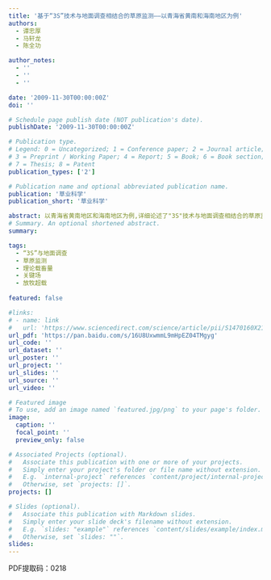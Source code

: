 ```yaml
---
title: '基于“3S”技术与地面调查相结合的草原监测——以青海省黄南和海南地区为例'
authors:
  - 谭忠厚
  - 马轩龙
  - 陈全功

author_notes:
  - ''
  - ''
  - ''

date: '2009-11-30T00:00:00Z'
doi: ''

# Schedule page publish date (NOT publication's date).
publishDate: '2009-11-30T00:00:00Z'

# Publication type.
# Legend: 0 = Uncategorized; 1 = Conference paper; 2 = Journal article;
# 3 = Preprint / Working Paper; 4 = Report; 5 = Book; 6 = Book section;
# 7 = Thesis; 8 = Patent
publication_types: ['2']

# Publication name and optional abbreviated publication name.
publication: '草业科学'
publication_short: '草业科学'

abstract: 以青海省黄南地区和海南地区为例,详细论述了"3S"技术与地面调查相结合的草原监测技术路线流程;用2007年产草量观测资料,经GPS定位,与MODIS植被指数建立地上生物量反演模型,同时,利用粮食、青稞等农作物产量与林地面积资料,估算了农林副产品载畜量,分析了黄南地区和海南地区总体牲畜承载力及超载情况。结果表明:黄南地区和海南地区的总体载畜量分别为302.82万和386.25万个羊单位,超载率分别为67.48%和125.65%,两地区平均超载率为96.57%,说明这2个地区应适当降低牲畜数量或加大补饲力度,以减轻对当地草原生态的压力。提出最大超载率和平均超载率的概念,把两者结合起来,以便综合地反映研究区放牧超载情况。建议构建和开发基于Web-GIS的草原监测网站,以期为《草原法》的执行提供依据,促进我国草原生态建设和草原恢复的发展。
# Summary. An optional shortened abstract.
summary: 

tags:
  - “3S”与地面调查
  - 草原监测
  - 理论载畜量
  - 关键场
  - 放牧超载
  
featured: false

#links:
# - name: link
#   url: 'https://www.sciencedirect.com/science/article/pii/S1470160X21006658'
url_pdf: 'https://pan.baidu.com/s/16U8UxwmmL9mHpEZ04TMgyg'
url_code: ''
url_dataset: ''
url_poster: ''
url_project: ''
url_slides: ''
url_source: ''
url_video: ''

# Featured image
# To use, add an image named `featured.jpg/png` to your page's folder.
image:
  caption: ''
  focal_point: ''
  preview_only: false

# Associated Projects (optional).
#   Associate this publication with one or more of your projects.
#   Simply enter your project's folder or file name without extension.
#   E.g. `internal-project` references `content/project/internal-project/index.md`.
#   Otherwise, set `projects: []`.
projects: []

# Slides (optional).
#   Associate this publication with Markdown slides.
#   Simply enter your slide deck's filename without extension.
#   E.g. `slides: "example"` references `content/slides/example/index.md`.
#   Otherwise, set `slides: ""`.
slides:
---
```


PDF提取码：0218